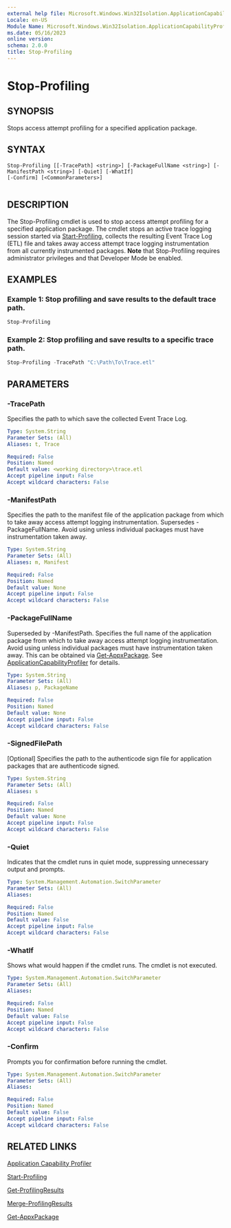 ```yaml
---
external help file: Microsoft.Windows.Win32Isolation.ApplicationCapabilityProfiler.dll-Help.xml
Locale: en-US
Module Name: Microsoft.Windows.Win32Isolation.ApplicationCapabilityProfiler
ms.date: 05/16/2023
online version:
schema: 2.0.0
title: Stop-Profiling
---
```


# Stop-Profiling

## SYNOPSIS
Stops access attempt profiling for a specified application package.

## SYNTAX

```
Stop-Profiling [[-TracePath] <string>] [-PackageFullName <string>] [-ManifestPath <string>] [-Quiet] [-WhatIf]
[-Confirm] [<CommonParameters>]


```

## DESCRIPTION

The Stop-Profiling cmdlet is used to stop access attempt profiling for a specified application package. The cmdlet stops an active trace logging session started via [Start-Profiling](Start-Profiling.md), collects the resulting Event Trace Log (ETL) file and takes away access attempt trace logging instrumentation from all currently instrumented packages. **Note** that Stop-Profiling requires administrator privileges and that Developer Mode be enabled.

## EXAMPLES

### Example 1: Stop profiling and save results to the default trace path.

```powershell
Stop-Profiling
```

### Example 2: Stop profiling and save results to a specific trace path.

```powershell
Stop-Profiling -TracePath "C:\Path\To\Trace.etl"
```

## PARAMETERS

### -TracePath

Specifies the path to which save the collected Event Trace Log.

```yaml
Type: System.String
Parameter Sets: (All)
Aliases: t, Trace

Required: False
Position: Named
Default value: <working directory>\trace.etl
Accept pipeline input: False
Accept wildcard characters: False
```

### -ManifestPath

Specifies the path to the manifest file of the application package from which to take away access attempt logging instrumentation. Supersedes -PackageFullName. Avoid using unless individual packages must have instrumentation taken away.

```yaml
Type: System.String
Parameter Sets: (All)
Aliases: m, Manifest

Required: False
Position: Named
Default value: None
Accept pipeline input: False
Accept wildcard characters: False
```

### -PackageFullName

Superseded by -ManifestPath. Specifies the full name of the application package from which to take away access attempt logging instrumentation. Avoid using unless individual packages must have instrumentation taken away. This can be obtained via [Get-AppxPackage](https://learn.microsoft.com/en-us/powershell/module/appx/get-appxpackage?view=windowsserver2022-ps). See [ApplicationCapabilityProfiler](application-capability-profiler.md) for details.

```yaml
Type: System.String
Parameter Sets: (All)
Aliases: p, PackageName

Required: False
Position: Named
Default value: None
Accept pipeline input: False
Accept wildcard characters: False
```

### -SignedFilePath

[Optional] Specifies the path to the authenticode sign file for application packages that are authenticode signed.

```yaml
Type: System.String
Parameter Sets: (All)
Aliases: s

Required: False
Position: Named
Default value: None
Accept pipeline input: False
Accept wildcard characters: False
```

### -Quiet

Indicates that the cmdlet runs in quiet mode, suppressing unnecessary output and prompts.

```yaml
Type: System.Management.Automation.SwitchParameter
Parameter Sets: (All)
Aliases:

Required: False
Position: Named
Default value: False
Accept pipeline input: False
Accept wildcard characters: False
```

### -WhatIf

Shows what would happen if the cmdlet runs. The cmdlet is not executed.

```yaml
Type: System.Management.Automation.SwitchParameter
Parameter Sets: (All)
Aliases:

Required: False
Position: Named
Default value: False
Accept pipeline input: False
Accept wildcard characters: False
```

### -Confirm

Prompts you for confirmation before running the cmdlet.

```yaml
Type: System.Management.Automation.SwitchParameter
Parameter Sets: (All)
Aliases:

Required: False
Position: Named
Default value: False
Accept pipeline input: False
Accept wildcard characters: False
```

## RELATED LINKS

[Application Capability Profiler](application-capability-profiler.md)

[Start-Profiling](Start-Profiling.md)

[Get-ProfilingResults](Get-ProfilingResults.md)

[Merge-ProfilingResults](Merge-ProfilingResults.md)

[Get-AppxPackage](https://learn.microsoft.com/en-us/powershell/module/appx/get-appxpackage?view=windowsserver2022-ps)